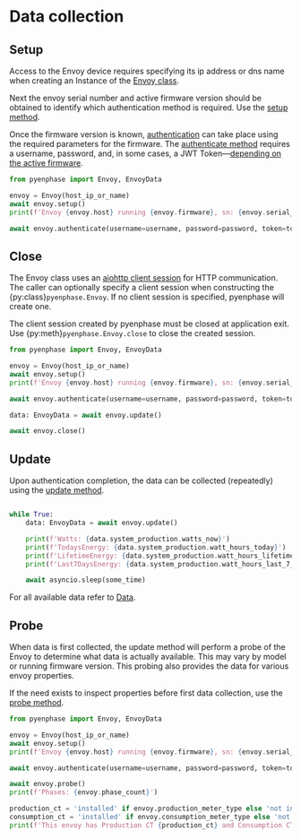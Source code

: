 # Data collection

## Setup

Access to the Envoy device requires specifying its ip address or dns name when creating an Instance of the [Envoy class](#pyenphase.Envoy).

Next the envoy serial number and active firmware version should be obtained to identify which authentication method is required. Use the [setup method](#pyenphase.Envoy.setup).

Once the firmware version is known, [authentication](./usage_authentication.md#authentication) can take place using the required parameters for the firmware. The [authenticate method](#pyenphase.Envoy.authenticate) requires a username, password, and, in some cases, a JWT Token—[depending on the active firmware](./usage_authentication.md#authentication).

```python
from pyenphase import Envoy, EnvoyData

envoy = Envoy(host_ip_or_name)
await envoy.setup()
print(f'Envoy {envoy.host} running {envoy.firmware}, sn: {envoy.serial_number}')

await envoy.authenticate(username=username, password=password, token=token)

```

## Close

The Envoy class uses an [aiohttp client session](https://docs.aiohttp.org/en/stable/client_reference.html)
for HTTP communication. The caller can optionally specify a client session when constructing the {py:class}`pyenphase.Envoy`.
If no client session is specified, pyenphase will create one.

The client session created by pyenphase must be closed at application exit. Use {py:meth}`pyenphase.Envoy.close` to close the created session.

```python
from pyenphase import Envoy, EnvoyData

envoy = Envoy(host_ip_or_name)
await envoy.setup()
print(f'Envoy {envoy.host} running {envoy.firmware}, sn: {envoy.serial_number}')

await envoy.authenticate(username=username, password=password, token=token)

data: EnvoyData = await envoy.update()

await envoy.close()
```

## Update

Upon authentication completion, the data can be collected (repeatedly) using the [update method](#pyenphase.Envoy.update).

```python

while True:
    data: EnvoyData = await envoy.update()

    print(f'Watts: {data.system_production.watts_now}')
    print(f'TodaysEnergy: {data.system_production.watt_hours_today}')
    print(f'LifetimeEnergy: {data.system_production.watt_hours_lifetime}')
    print(f'Last7DaysEnergy: {data.system_production.watt_hours_last_7_days}')

    await asyncio.sleep(some_time)
```

For all available data refer to [Data](./data.md).

## Probe

When data is first collected, the update method will perform a probe of the Envoy to determine what data is actually available. This may vary by model or running firmware version. This probing also provides the data for various envoy properties.

If the need exists to inspect properties before first data collection, use the [probe method](#pyenphase.Envoy.probe).

```python
from pyenphase import Envoy, EnvoyData

envoy = Envoy(host_ip_or_name)
await envoy.setup()
print(f'Envoy {envoy.host} running {envoy.firmware}, sn: {envoy.serial_number}')

await envoy.authenticate(username=username, password=password, token=token)

await envoy.probe()
print(f'Phases: {envoy.phase_count}')

production_ct = 'installed' if envoy.production_meter_type else 'not installed'
consumption_ct = 'installed' if envoy.consumption_meter_type else 'not installed'
print(f'This envoy has Production CT {production_ct} and Consumption CT {consumption_ct}')

```

